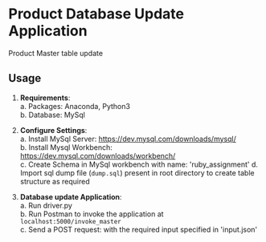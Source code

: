 # Product Database Update Application
Product Master table update

## Usage
1.	**Requirements**:  
    a.	Packages: Anaconda, Python3  
    b.	Database: MySql   
    
2.	**Configure Settings**:  
    a.	Install MySql Server: https://dev.mysql.com/downloads/mysql/    
    b.  Install Mysql Workbench: https://dev.mysql.com/downloads/workbench/   
    c.  Create Schema in MySql workbench with name: 'ruby_assignment'
    d.  Import sql dump file (`dump.sql`) present in root directory to create table structure as required
          
3.	**Database update Application**:  
    a.	Run driver.py   
    b.  Run Postman to invoke the application at `localhost:5000/invoke_master`    
    c.  Send a POST request: with the required input specified in 'input.json'
